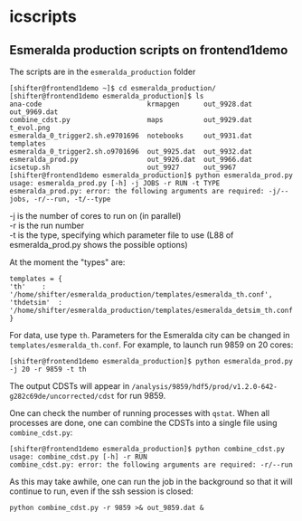 # icscripts

## Esmeralda production scripts on frontend1demo

The scripts are in the `esmeralda_production` folder

```
[shifter@frontend1demo ~]$ cd esmeralda_production/
[shifter@frontend1demo esmeralda_production]$ ls
ana-code                          krmapgen      out_9928.dat  out_9969.dat
combine_cdst.py                   maps          out_9929.dat  t_evol.png
esmeralda_0_trigger2.sh.e9701696  notebooks     out_9931.dat  templates
esmeralda_0_trigger2.sh.o9701696  out_9925.dat  out_9932.dat
esmeralda_prod.py                 out_9926.dat  out_9966.dat
icsetup.sh                        out_9927      out_9967
[shifter@frontend1demo esmeralda_production]$ python esmeralda_prod.py
usage: esmeralda_prod.py [-h] -j JOBS -r RUN -t TYPE
esmeralda_prod.py: error: the following arguments are required: -j/--jobs, -r/--run, -t/--type
```
-j is the number of cores to run on (in parallel)<br>
-r is the run number<br>
-t is the type, specifying which parameter file to use (L88 of esmeralda_prod.py shows the possible options)

At the moment the "types" are:
```
templates = {
'th'    : '/home/shifter/esmeralda_production/templates/esmeralda_th.conf',
'thdetsim'  : '/home/shifter/esmeralda_production/templates/esmeralda_detsim_th.conf'
}
```

For data, use type `th`. Parameters for the Esmeralda city can be changed in `templates/esmeralda_th.conf`. For example, to launch run 9859 on 20 cores:

```
[shifter@frontend1demo esmeralda_production]$ python esmeralda_prod.py -j 20 -r 9859 -t th
```

The output CDSTs will appear in `/analysis/9859/hdf5/prod/v1.2.0-642-g282c69de/uncorrected/cdst` for run 9859.

One can check the number of running processes with `qstat`. When all processes are done, one can combine the CDSTs into a single file using `combine_cdst.py`:

```
[shifter@frontend1demo esmeralda_production]$ python combine_cdst.py
usage: combine_cdst.py [-h] -r RUN
combine_cdst.py: error: the following arguments are required: -r/--run
```

As this may take awhile, one can run the job in the background so that it will continue to run, even if the ssh session is closed:

```
python combine_cdst.py -r 9859 >& out_9859.dat &
```
